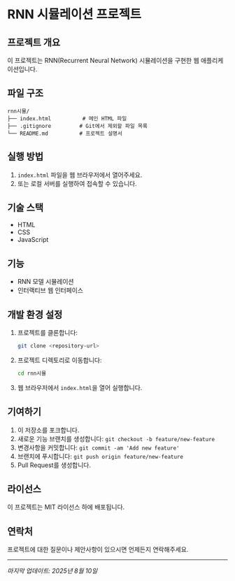 # RNN 시뮬레이션 프로젝트

## 프로젝트 개요
이 프로젝트는 RNN(Recurrent Neural Network) 시뮬레이션을 구현한 웹 애플리케이션입니다.

## 파일 구조
```
rnn시뮬/
├── index.html          # 메인 HTML 파일
├── .gitignore         # Git에서 제외할 파일 목록
└── README.md          # 프로젝트 설명서
```

## 실행 방법
1. `index.html` 파일을 웹 브라우저에서 열어주세요.
2. 또는 로컬 서버를 실행하여 접속할 수 있습니다.

## 기술 스택
- HTML
- CSS
- JavaScript

## 기능
- RNN 모델 시뮬레이션
- 인터랙티브 웹 인터페이스

## 개발 환경 설정
1. 프로젝트를 클론합니다:
   ```bash
   git clone <repository-url>
   ```

2. 프로젝트 디렉토리로 이동합니다:
   ```bash
   cd rnn시뮬
   ```

3. 웹 브라우저에서 `index.html`을 열어 실행합니다.

## 기여하기
1. 이 저장소를 포크합니다.
2. 새로운 기능 브랜치를 생성합니다: `git checkout -b feature/new-feature`
3. 변경사항을 커밋합니다: `git commit -am 'Add new feature'`
4. 브랜치에 푸시합니다: `git push origin feature/new-feature`
5. Pull Request를 생성합니다.

## 라이선스
이 프로젝트는 MIT 라이선스 하에 배포됩니다.

## 연락처
프로젝트에 대한 질문이나 제안사항이 있으시면 언제든지 연락해주세요.

---
*마지막 업데이트: 2025년 8월 10일*
